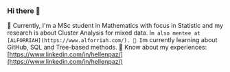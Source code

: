 ### Hi there 👋

🔭 Currently, I'm a MSc student in Mathematics with focus in Statistic and my research is about Cluster Analysis for mixed data. I`m also mentee at [ALFORRIAH](https://www.alforriah.com/).
🌱 I`m currently learning about GitHub, SQL and Tree-based methods.
📄 Know about my experiences: [https://www.linkedin.com/in/hellenpaz/](https://www.linkedin.com/in/hellenpaz/)

<!--
**hellenpaz/hellenpaz** is a ✨ _special_ ✨ repository because its `README.md` (this file) appears on your GitHub profile.

Here are some ideas to get you started:

- 🔭 I’m currently working on ...
- 🌱 I’m currently learning ...
- 👯 I’m looking to collaborate on ...
- 🤔 I’m looking for help with ...
- 💬 Ask me about ...
- 📫 How to reach me: ...
- 😄 Pronouns: ...
- ⚡ Fun fact: ...
-->
